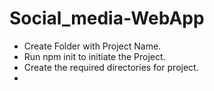# Social_media-WebApp
- Create Folder with Project Name.
- Run npm init to initiate the Project.
- Create the required directories for project.
- 
